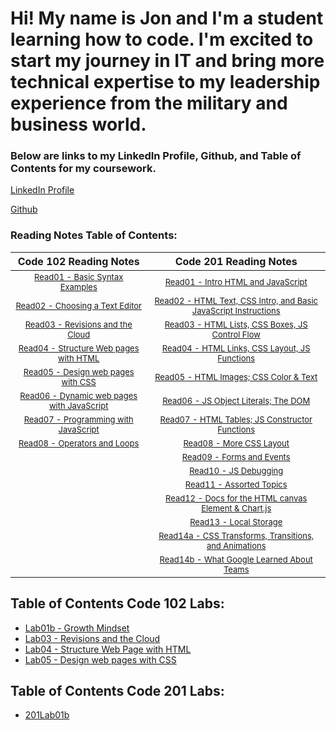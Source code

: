 # Hi! My name is Jon and I'm a student learning how to code.  I'm excited to start my journey in IT and bring more technical expertise to my leadership experience from the military and business world. 

### Below are links to my LinkedIn Profile, Github, and Table of Contents for my coursework. 

[LinkedIn Profile](https://www.linkedin.com/in/jon-gitter-a0123485/)

[Github](https://github.com/jon-gitter) 



### Reading Notes Table of Contents:

| **Code 102 Reading Notes** | **Code 201 Reading Notes** |
|:---:|:---:|
| [<font size ="2">Read01 - Basic Syntax Examples</font>](https://jon-gitter.github.io/reading-notes/Read01.md) | [<font size ="2">Read01 - Intro HTML and JavaScript</font>](https://jon-gitter.github.io/reading-notes/class-01.md) |           
|[<font size ="2">Read02 - Choosing a Text Editor</font>](https://jon-gitter.github.io/reading-notes/Read02.md)|[<font size ="2">Read02 - HTML Text, CSS Intro, and Basic JavaScript Instructions</font>](https://jon-gitter.github.io/reading-notes/class-02.md)|           
|[<font size ="2">Read03 - Revisions and the Cloud</font>](https://jon-gitter.github.io/reading-notes/Read03.md)|[<font size ="2">Read03 - HTML Lists, CSS Boxes, JS Control Flow</font>](https://jon-gitter.github.io/reading-notes/class-03.md)|
|[<font size ="2">Read04 - Structure Web pages with HTML</font>](https://jon-gitter.github.io/reading-notes/Read04.md)|[<font size ="2">Read04 - HTML Links, CSS Layout, JS Functions</font>](https://jon-gitter.github.io/reading-notes/class-04.md)|
|[<font size ="2">Read05 - Design web pages with CSS</font>](https://jon-gitter.github.io/reading-notes/Read05.md)|[<font size ="2">Read05 - HTML Images; CSS Color & Text</font>](https://jon-gitter.github.io/reading-notes/class-05.md)|
|[<font size ="2">Read06 - Dynamic web pages with JavaScript</font>](https://jon-gitter.github.io/reading-notes/Read06.md)|[<font size ="2">Read06 - JS Object Literals; The DOM</font>](https://jon-gitter.github.io/reading-notes/class-06.md)|
|[<font size ="2">Read07 - Programming with JavaScript</font>](https://jon-gitter.github.io/reading-notes/Read07.md)|[<font size ="2">Read07 - HTML Tables; JS Constructor Functions</font>](https://jon-gitter.github.io/reading-notes/class-07.md)|
|[<font size ="2">Read08 - Operators and Loops</font>](https://jon-gitter.github.io/reading-notes/Read08.md)|[<font size ="2">Read08 - More CSS Layout</font>](https://jon-gitter.github.io/reading-notes/class-08.md)|
|                                                                                                   |[<font size ="2">Read09 - Forms and Events</font>](https://jon-gitter.github.io/reading-notes/class-09.md)|
|                                                                                                  |[<font size ="2">Read10 - JS Debugging</font>](https://jon-gitter.github.io/reading-notes/class-10.md)|
|                                                                                                   |[<font size ="2">Read11 - Assorted Topics</font>](https://jon-gitter.github.io/reading-notes/class-11.md)|
|                                                                                                   |[<font size ="2">Read12 - Docs for the HTML canvas Element & Chart.js</font>](https://jon-gitter.github.io/reading-notes/class-12.md)|
|                                                                                                   |[<font size ="2">Read13 - Local Storage</font>](https://jon-gitter.github.io/reading-notes/class-13.md)|
|                                                                                                   |[<font size ="2">Read14a - CSS Transforms, Transitions, and Animations</font>](https://jon-gitter.github.io/reading-notes/class-14a.md)|
|                                                                                                   |[<font size ="2">Read14b - What Google Learned About Teams</font>](https://jon-gitter.github.io/reading-notes/class-14b.md)|



## Table of Contents Code 102 Labs:
+ [Lab01b - Growth Mindset](https://jon-gitter.github.io/reading-notes/Lab01b.md)
+ [Lab03 - Revisions and the Cloud](https://jon-gitter.github.io/reading-notes/Lab03.md)
+ [Lab04 - Structure Web Page with HTML](https://jon-gitter.github.io/reading-notes/homepage.html)
+ [Lab05 - Design web pages with CSS](https://jon-gitter.github.io/reading-notes/jonhobby2.html)


## Table of Contents Code 201 Labs:
+ [201Lab01b](https://jon-gitter.github.io/reading-notes/201Lab01b.md)




